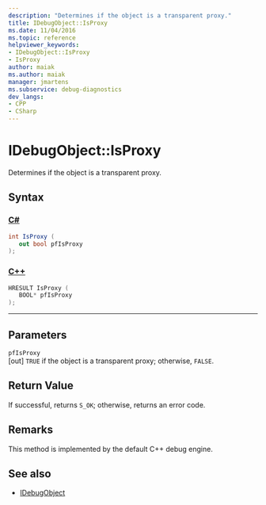 ```yaml
---
description: "Determines if the object is a transparent proxy."
title: IDebugObject::IsProxy
ms.date: 11/04/2016
ms.topic: reference
helpviewer_keywords:
- IDebugObject::IsProxy
- IsProxy
author: maiak
ms.author: maiak
manager: jmartens
ms.subservice: debug-diagnostics
dev_langs:
- CPP
- CSharp
---
```

# IDebugObject::IsProxy

Determines if the object is a transparent proxy.

## Syntax

### [C#](#tab/csharp)
```csharp
int IsProxy (
   out bool pfIsProxy
);
```
### [C++](#tab/cpp)
```cpp
HRESULT IsProxy (
   BOOL* pfIsProxy
);
```
---

## Parameters
`pfIsProxy`\
[out] `TRUE` if the object is a transparent proxy; otherwise, `FALSE`.

## Return Value
 If successful, returns `S_OK`; otherwise, returns an error code.

## Remarks
 This method is implemented by the default C++ debug engine.

## See also
- [IDebugObject](../../../extensibility/debugger/reference/idebugobject.md)
